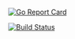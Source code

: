 
[![Go Report Card](https://goreportcard.com/badge/github.com/colemanserious/furby-gobot)](https://goreportcard.com/report/github.com/colemanserious/furby-gobot)

[![Build Status](https://travis-ci.org/colemanserious/furby-gobot.svg?branch=master)](https://travis-ci.org/colemanserious/furby-gobot)
